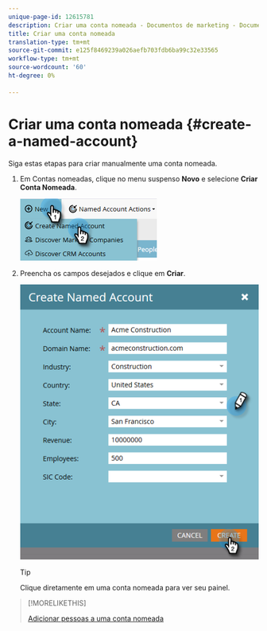 ```yaml
---
unique-page-id: 12615781
description: Criar uma conta nomeada - Documentos de marketing - Documentação do produto
title: Criar uma conta nomeada
translation-type: tm+mt
source-git-commit: e125f8469239a026aefb703fdb6ba99c32e33565
workflow-type: tm+mt
source-wordcount: '60'
ht-degree: 0%

---
```



# Criar uma conta nomeada {#create-a-named-account}

Siga estas etapas para criar manualmente uma conta nomeada.

1. Em Contas nomeadas, clique no menu suspenso **Novo** e selecione **Criar Conta Nomeada**.

   ![](assets/two-1.png)

1. Preencha os campos desejados e clique em **Criar**.

   ![](assets/three-1.png)

   >[!TIP]
   >
   >Clique diretamente em uma conta nomeada para ver seu painel.

>[!MORELIKETHIS]
>
>[Adicionar pessoas a uma conta nomeada](/help/marketo/product-docs/account-based-marketing/target/named-accounts/add-people-to-a-named-account.md)
